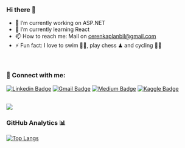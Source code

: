 ### Hi there 👋

- 🔭 I’m currently working on ASP.NET
- 🌱 I’m currently learning React
- 📫 How to reach me: Mail on cerenkaplanbil@gmail.com
- ⚡ Fun fact: I love to swim 🏊‍♀️, play chess ♟ and cycling 🚴‍♀️
<br />

### 📩 Connect with me:

[![Linkedin Badge](https://img.shields.io/badge/-Linkedin-0067ff?style=flat-quare&labelColor=0067ff&logo=Linkedin&logoColor=white&link=link)](https://www.linkedin.com/in/ceren-kaplan-560b321a3)
[![Gmail Badge](https://img.shields.io/badge/-Gmail-ff1900?style=flat-quare&labelColor=ff1900&logo=Gmail&logoColor=white&link=link)](mailto:cerenkaplanbil@gmail.com)
[![Medium Badge](https://img.shields.io/badge/-Medium-757575?style=flat-quare&labelColor=757575&logo=Medium&logoColor=white&link=link)](https://medium.com/@cerenkaplanbil) 
[![Kaggle Badge](https://img.shields.io/badge/-Kaggle-9ac3ff?style=flat-quare&labelColor=9ac3ff&logo=Kaggle&logoColor=white&link=link)](https://www.kaggle.com/cerenkaplan) 
<br/>
<br/>

<img src="https://github-readme-stats.vercel.app/api?username=ceren-kaplan&&show_icons=true&title_color=ffffff&icon_color=bb2acf&text_color=daf7dc&bg_color=151515">
<br/>

### GitHub Analytics 📊

[![Top Langs](https://github-readme-stats.vercel.app/api/top-langs/?username=ceren-kaplan&&show_icons=true&icon_color=bb2acf&text_color=daf7dc&bg_color=151515"layout=compact)](https://github.com/ceren-kaplan/github-readme-stats)
